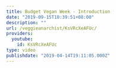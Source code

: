```yaml
---
title: Budget Vegan Week - Introduction
date: "2019-09-15T10:39:51+08:00"
description: ""
url: /veggieanarchist/KsVRcXeAFUc/
providers:
  youtube:
    id: KsVRcXeAFUc
type: video
publishdate: "2019-04-14T19:11:05.000Z"
---
```

